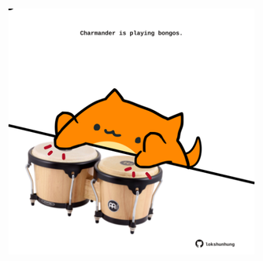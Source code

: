 <!-- built at 28/12/2024, 04:00:50 UTC -->
<p align="center">
  <img width="500" height="500" src="./ReadmeImage.svg">
</p>
